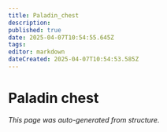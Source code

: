 ```yaml
---
title: Paladin_chest
description: 
published: true
date: 2025-04-07T10:54:55.645Z
tags: 
editor: markdown
dateCreated: 2025-04-07T10:54:53.585Z
---
```


# Paladin chest

*This page was auto-generated from structure.*